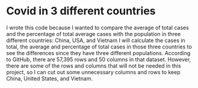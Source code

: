# Covid in 3 different countries
I wrote this code because I wanted to compare the average of total cases and the percentage of total average cases with the population in three different countries: China, USA, and Vietnam
I will calculate the cases in total, the average and percentage of total cases in those three countries to see the differences since they have three different populations.
According to GitHub, there are 57,395 rows and 50 columns in that dataset. However, there are some of the rows and columns that will not be needed in this project, so I can cut out some unnecessary columns and rows to keep China, United States, and Vietnam.
